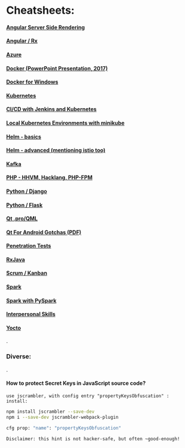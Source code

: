 <link rel="stylesheet" href="_github-markdown.css">

# Cheatsheets:

#### [Angular Server Side Rendering](ngssr/ng.ssr.md)
#### [Angular / Rx](../../../../artiFlow/blob/master/README.md#rx-cheatsheet)

#### [Azure](azure/azure.md)

#### [Docker (PowerPoint Presentation, 2017)](./../docker/docker.pptx)
#### [Docker for Windows](./../docker/docker4windows.md)
#### [Kubernetes](./../docker/k8s.md)
#### [CI/CD with Jenkins and Kubernetes](ci_cd_jenkins_kubernetes.md)
#### [Local Kubernetes Environments with minikube](./../docker/k8slocal.md)
#### [Helm - basics](helm/helm.md)
#### [Helm - advanced (mentioning istio too)](helm/helm4k8s.md)

#### [Kafka](./kafka/kafka.md)

#### [PHP - HHVM, Hacklang, PHP-FPM](hhvm/hhvm.md)

#### [Python / Django](../../../../spycy/blob/master/cheatsheet/django.md)
#### [Python / Flask](../../../../spycy/blob/master/cheatsheet/flask.md)

#### [Qt .pro/QML](../../../../qBoss/blob/master/qt_cheatsheet.md)
#### [Qt For Android Gotchas (PDF)](../../../../qBoss/blob/master/qt4android_hints/qt4android_hints_for_beginners.pdf)

#### [Penetration Tests](pentest.md)

#### [RxJava](./rx/rxjava.md)

#### [Scrum / Kanban](scrum/scrum.md)

#### [Spark](spark/spark.md)
#### [Spark with PySpark](spark/spark_pyspark.md)

#### [Interpersonal Skills](interpersonalskills.md)

#### [Yocto](yocto/yocto.md)
.

### Diverse:

.

#### How to protect Secret Keys in JavaScript source code?
    use jscrambler, with config entry "propertyKeysObfuscation" :
    install:
```sh
npm install jscrambler --save-dev 
npm i --save-dev jscrambler-webpack-plugin 

cfg prop: "name": "propertyKeysObfuscation"
```
    Disclaimer: this hint is not hacker-safe, but often ~good-enough!

